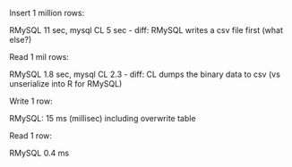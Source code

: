 

Insert 1 million rows:

RMySQL 11 sec, mysql CL 5 sec - diff: RMySQL writes a csv file first (what else?)


Read 1 mil rows:

RMySQL 1.8 sec, mysql CL 2.3 - diff: CL dumps the binary data to csv (vs unserialize into R for RMySQL)



Write 1 row:

RMySQL: 15 ms (millisec) including overwrite table


Read 1 row:

RMySQL 0.4 ms

